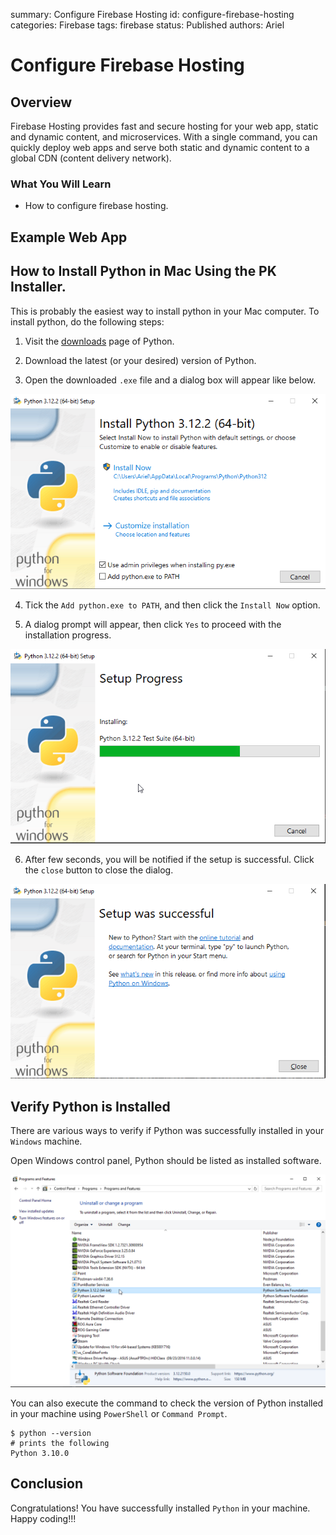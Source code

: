 summary: Configure Firebase Hosting
id: configure-firebase-hosting
categories: Firebase
tags: firebase
status: Published
authors: Ariel

# Configure Firebase Hosting

<!-- ------------------------ -->
## Overview

Firebase Hosting provides fast and secure hosting for your web app, static and dynamic content, and microservices. With a single command, you can quickly deploy web apps and serve both static and dynamic content to a global CDN (content delivery network).

### What You Will Learn
- How to configure firebase hosting.

<!-- ------------------------ -->
## Example Web App



<!-- ------------------------ -->
## How to Install Python in Mac Using the PK Installer.

This is probably the easiest way to install python in your Mac computer. To install python, do the following steps:

1. Visit the [downloads](https://www.python.org/downloads/) page of Python.

2. Download the latest (or your desired) version of Python.

3. Open the downloaded `.exe` file and a dialog box will appear like below.

  ![Install Window](assets/install-py-windows.png)

4. Tick the `Add python.exe to PATH`, and then click the `Install Now` option.

5. A dialog prompt will appear, then click `Yes` to proceed with the installation progress.

  ![Installation Progress](assets/install-progress.png)

6. After few seconds, you will be notified if the setup is successful. Click the `close` button to close the dialog.

  ![Installation Progress](assets/setup-successful.png)

<!-- ------------------------ -->
## Verify Python is Installed

There are various ways to verify if Python was successfully installed in your `Windows` machine.

Open Windows control panel, Python should be listed as installed software.

![Control Panel](assets/control-panel-python.png)

You can also execute the command to check the version of Python installed in your machine using `PowerShell` or `Command Prompt`.
```shell
$ python --version
# prints the following
Python 3.10.0
```

<!-- ------------------------ -->
## Conclusion

Congratulations! You have successfully installed `Python` in your machine. Happy coding!!! 
